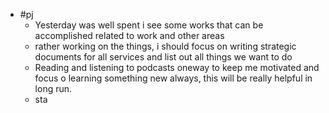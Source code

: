 - #pj
	- Yesterday was well spent i see some works that can be accomplished related to work and other areas
	- rather working on the things, i should focus on writing strategic documents for all services and list out all things we want to do
	- Reading and listening to podcasts oneway  to keep me motivated and focus o learning something new always, this will be really helpful in long run.
	- sta